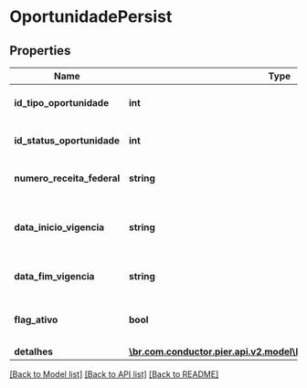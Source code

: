 # OportunidadePersist

## Properties
Name | Type | Description | Notes
------------ | ------------- | ------------- | -------------
**id_tipo_oportunidade** | **int** | C\u00C3\u00B3digo identificador do tipo oportunidade | 
**id_status_oportunidade** | **int** | C\u00C3\u00B3digo identificador do status oportunidade | 
**numero_receita_federal** | **string** | N\u00C3\u00BAmero receita federal do cliente | 
**data_inicio_vigencia** | **string** | Date de in\u00C3\u00ADcio da vig\u00C3\u00AAncia da oportunidade | 
**data_fim_vigencia** | **string** | Data do fim da vig\u00C3\u00AAncia da oportunidade | 
**flag_ativo** | **bool** | Atributo que indica se a oportunidade est\u00C3\u00A1 ativa | 
**detalhes** | [**\br.com.conductor.pier.api.v2.model\DetalheOportunidadePersist[]**](DetalheOportunidadePersist.md) | Lista de detalhes | 

[[Back to Model list]](../README.md#documentation-for-models) [[Back to API list]](../README.md#documentation-for-api-endpoints) [[Back to README]](../README.md)


